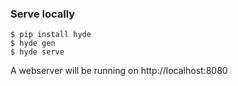 ### Serve locally    $ pip install hyde    $ hyde gen    $ hyde serveA webserver will be running on http://localhost:8080